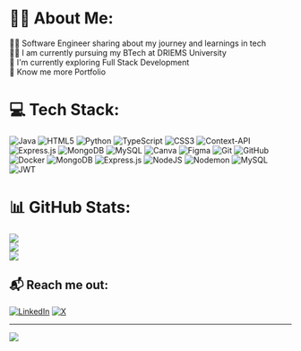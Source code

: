 # 🙋‍♂️ About Me:
🧑‍💻 Software Engineer sharing about my journey and learnings in tech<br>🧑‍🎓 I am currently pursuing my BTech at DRIEMS University<br>🚀 I'm currently exploring Full Stack Development<br>🔗 Know me more <a href="https://soumya-jagannath-ojha.github.io/Portfolio/" style="text-decoration: none;">Portfolio</a>

# 💻 Tech Stack:
![Java](https://img.shields.io/badge/java-%23ED8B00.svg?style=flat&logo=openjdk&logoColor=white) ![HTML5](https://img.shields.io/badge/html5-%23E34F26.svg?style=flat&logo=html5&logoColor=white) ![Python](https://img.shields.io/badge/python-3670A0?style=flat&logo=python&logoColor=ffdd54) ![TypeScript](https://img.shields.io/badge/typescript-%23007ACC.svg?style=flat&logo=typescript&logoColor=white) ![CSS3](https://img.shields.io/badge/css3-%231572B6.svg?style=flat&logo=css3&logoColor=white) ![Context-API](https://img.shields.io/badge/Context--Api-000000?style=flat&logo=react) ![Express.js](https://img.shields.io/badge/express.js-%23404d59.svg?style=flat&logo=express&logoColor=%2361DAFB) ![MongoDB](https://img.shields.io/badge/MongoDB-%234ea94b.svg?style=flat&logo=mongodb&logoColor=white) ![MySQL](https://img.shields.io/badge/mysql-4479A1.svg?style=flat&logo=mysql&logoColor=white) ![Canva](https://img.shields.io/badge/Canva-%2300C4CC.svg?style=flat&logo=Canva&logoColor=white) ![Figma](https://img.shields.io/badge/figma-%23F24E1E.svg?style=flat&logo=figma&logoColor=white) ![Git](https://img.shields.io/badge/git-%23F05033.svg?style=flat&logo=git&logoColor=white) ![GitHub](https://img.shields.io/badge/github-%23121011.svg?style=flat&logo=github&logoColor=white) ![Docker](https://img.shields.io/badge/docker-%230db7ed.svg?style=flat&logo=docker&logoColor=white) ![MongoDB](https://img.shields.io/badge/MongoDB-%234ea94b.svg?style=flat&logo=mongodb&logoColor=white) ![Express.js](https://img.shields.io/badge/express.js-%23404d59.svg?style=flat&logo=express&logoColor=%2361DAFB) ![NodeJS](https://img.shields.io/badge/node.js-6DA55F?style=flat&logo=node.js&logoColor=white) ![Nodemon](https://img.shields.io/badge/NODEMON-%23323330.svg?style=flat&logo=nodemon&logoColor=%BBDEAD) ![MySQL](https://img.shields.io/badge/mysql-4479A1.svg?style=flat&logo=mysql&logoColor=white) ![JWT](https://img.shields.io/badge/JWT-black?style=flat&logo=JSON%20web%20tokens)

# 📊 GitHub Stats:
![](https://github-readme-stats.vercel.app/api?username=Soumya-Jagannath-Ojha&theme=vision-friendly-dark&hide_border=false&include_all_commits=false&count_private=false)<br/>
![](https://github-readme-streak-stats.herokuapp.com/?user=Soumya-Jagannath-Ojha&theme=vision-friendly-dark&hide_border=false)<br/>
![](https://github-readme-stats.vercel.app/api/top-langs/?username=Soumya-Jagannath-Ojha&theme=vision-friendly-dark&hide_border=false&include_all_commits=false&count_private=false&layout=compact)

## 📬 Reach me out:
[![LinkedIn](https://img.shields.io/badge/LinkedIn-%230077B5.svg?logo=linkedin&logoColor=white)](https://linkedin.com/in/soumya-jagannath-ojha) [![X](https://img.shields.io/badge/X-black.svg?logo=X&logoColor=white)](https://x.com/@Soumya_J_Ojha7) 

---
[![](https://visitcount.itsvg.in/api?id=Soumya-Jagannath-Ojha&icon=2&color=1)](https://visitcount.itsvg.in)

<!-- Proudly created with GPRM ( https://gprm.itsvg.in ) -->

